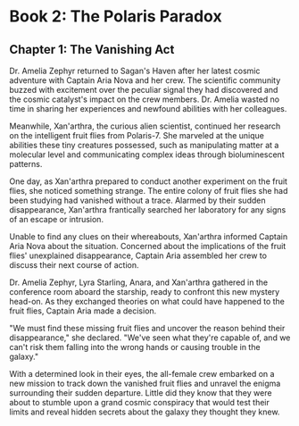 # Book 2: The Polaris Paradox
## Chapter 1: The Vanishing Act

Dr. Amelia Zephyr returned to Sagan's Haven after her latest cosmic adventure with Captain Aria Nova and her crew. The scientific community buzzed with excitement over the peculiar signal they had discovered and the cosmic catalyst's impact on the crew members. Dr. Amelia wasted no time in sharing her experiences and newfound abilities with her colleagues.

Meanwhile, Xan'arthra, the curious alien scientist, continued her research on the intelligent fruit flies from Polaris-7. She marveled at the unique abilities these tiny creatures possessed, such as manipulating matter at a molecular level and communicating complex ideas through bioluminescent patterns.

One day, as Xan'arthra prepared to conduct another experiment on the fruit flies, she noticed something strange. The entire colony of fruit flies she had been studying had vanished without a trace. Alarmed by their sudden disappearance, Xan'arthra frantically searched her laboratory for any signs of an escape or intrusion.

Unable to find any clues on their whereabouts, Xan'arthra informed Captain Aria Nova about the situation. Concerned about the implications of the fruit flies' unexplained disappearance, Captain Aria assembled her crew to discuss their next course of action.

Dr. Amelia Zephyr, Lyra Starling, Anara, and Xan'arthra gathered in the conference room aboard the starship, ready to confront this new mystery head-on. As they exchanged theories on what could have happened to the fruit flies, Captain Aria made a decision.

"We must find these missing fruit flies and uncover the reason behind their disappearance," she declared. "We've seen what they're capable of, and we can't risk them falling into the wrong hands or causing trouble in the galaxy."

With a determined look in their eyes, the all-female crew embarked on a new mission to track down the vanished fruit flies and unravel the enigma surrounding their sudden departure. Little did they know that they were about to stumble upon a grand cosmic conspiracy that would test their limits and reveal hidden secrets about the galaxy they thought they knew.